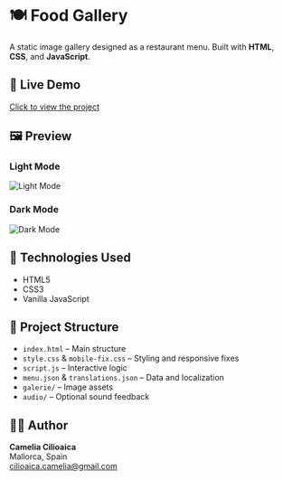 # 🍽️ Food Gallery

A static image gallery designed as a restaurant menu. Built with **HTML**, **CSS**, and **JavaScript**.

## 🔗 Live Demo
[Click to view the project](https://ileanacamelia.github.io/food-gallery/)

## 🖼️ Preview

### Light Mode
![Light Mode](./light.png)

### Dark Mode
![Dark Mode](./dark.png)


## 🧰 Technologies Used
- HTML5
- CSS3
- Vanilla JavaScript

## 📁 Project Structure
- `index.html` – Main structure
- `style.css` & `mobile-fix.css` – Styling and responsive fixes
- `script.js` – Interactive logic
- `menu.json` & `translations.json` – Data and localization
- `galerie/` – Image assets
- `audio/` – Optional sound feedback

## 👩‍💻 Author
**Camelia Cilioaica**  
Mallorca, Spain  
[cilioaica.camelia@gmail.com](mailto:cilioaica.camelia@gmail.com)



